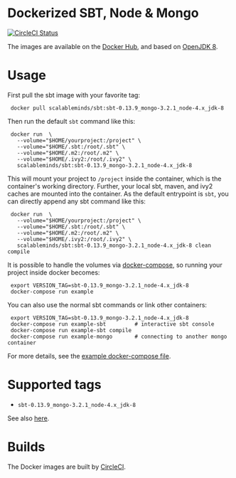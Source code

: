 # Dockerized SBT, Node & Mongo

[![CircleCI Status](https://circleci.com/gh/scalableminds/docker-sbt-node-mongo.svg?&style=shield&circle-token=f5f66df37a41fa2c6890148718608ec99a7a135c)](https://circleci.com/gh/scalableminds/docker-sbt-node-mongo)

The images are available on the [Docker Hub](https://hub.docker.com/r/scalableminds/sbt/), and based on [OpenJDK 8](https://github.com/docker-library/openjdk/tree/master/8-jdk).

# Usage

First pull the sbt image with your favorite tag:

```
 docker pull scalableminds/sbt:sbt-0.13.9_mongo-3.2.1_node-4.x_jdk-8
```

Then run the default `sbt` command like this:

```
 docker run  \
   --volume="$HOME/yourproject:/project" \
   --volume="$HOME/.sbt:/root/.sbt" \
   --volume="$HOME/.m2:/root/.m2" \
   --volume="$HOME/.ivy2:/root/.ivy2" \
   scalableminds/sbt:sbt-0.13.9_mongo-3.2.1_node-4.x_jdk-8
```

This will mount your project to `/project` inside the container, which is the container's working directory. Further, your local sbt, maven, and ivy2 caches are mounted into the container. As the default entrypoint is `sbt`, you can directly append any sbt command like this:

```
 docker run  \
   --volume="$HOME/yourproject:/project" \
   --volume="$HOME/.sbt:/root/.sbt" \
   --volume="$HOME/.m2:/root/.m2" \
   --volume="$HOME/.ivy2:/root/.ivy2" \
   scalableminds/sbt:sbt-0.13.9_mongo-3.2.1_node-4.x_jdk-8 clean compile
```

It is possible to handle the volumes via [docker-compose](https://docs.docker.com/compose), so running your project inside docker becomes:

```
 export VERSION_TAG=sbt-0.13.9_mongo-3.2.1_node-4.x_jdk-8
 docker-compose run example
```

You can also use the normal sbt commands or link other containers:

```
 export VERSION_TAG=sbt-0.13.9_mongo-3.2.1_node-4.x_jdk-8
 docker-compose run example-sbt         # interactive sbt console
 docker-compose run example-sbt compile
 docker-compose run example-mongo       # connecting to another mongo container
```

For more details, see the [example docker-compose file](docker-compose.yml).

# Supported tags

- `sbt-0.13.9_mongo-3.2.1_node-4.x_jdk-8`

See also [here](https://hub.docker.com/r/scalableminds/sbt/tags/).

# Builds

The Docker images are built by [CircleCI](https://circleci.com/gh/scalableminds/docker-sbt-node-mongo).
